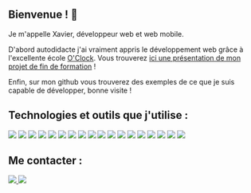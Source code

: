 ## Bienvenue ! 👋

Je m'appelle Xavier, développeur web et web mobile.

D'abord autodidacte j'ai vraiment appris le développement web grâce à l'excellente école [O'Clock](https://oclock.io/). Vous trouverez [ici une présentation de mon projet de fin de formation](https://youtu.be/Gbczg095K_A?t=2290) !

Enfin, sur mon github vous trouverez des exemples de ce que je suis capable de développer, bonne visite !

## Technologies et outils que j'utilise :

<p>
  <img src="https://img.shields.io/badge/HTML5-E34F26?style=for-the-badge&logo=html5&logoColor=white">
  <img src="https://img.shields.io/badge/CSS3-1572B6?style=for-the-badge&logo=css3&logoColor=white">
  <img src="https://img.shields.io/badge/JavaScript-F7DF1E?style=for-the-badge&logo=javascript&logoColor=white">
  <img src="https://img.shields.io/badge/PHP-777BB4?style=for-the-badge&logo=php&logoColor=white">
  <img src="https://img.shields.io/badge/Symfony-black?style=for-the-badge&logo=symfony&logoColor=white">
  <img src="https://img.shields.io/badge/React-61dafb?style=for-the-badge&logo=react&logoColor=white">
  <img src="https://img.shields.io/badge/Redux-593D88?style=for-the-badge&logo=redux&logoColor=white">
  <img src="https://img.shields.io/badge/Sass-CC6699?style=for-the-badge&logo=sass&logoColor=white">
  <img src="https://img.shields.io/badge/Bootstrap-563D7C?style=for-the-badge&logo=bootstrap&logoColor=white">
  <img src="https://img.shields.io/badge/Webpack-8dd6f9?style=for-the-badge&logo=webpack&logoColor=white">
  <img src="https://img.shields.io/badge/NPM-CB3837?style=for-the-badge&logo=NPM&logoColor=white">
  <img src="https://img.shields.io/badge/MySQL-00758f?style=for-the-badge&logo=MySQL&logoColor=white">
  <img src="https://img.shields.io/badge/MariaDB-003545?style=for-the-badge&logo=MariaDB&logoColor=white">
  <img src="https://img.shields.io/badge/Insomnia-4000bf?style=for-the-badge&logo=Insomnia&logoColor=white">
  <img src="https://img.shields.io/badge/Postman-ff6c37?style=for-the-badge&logo=Postman&logoColor=white">
  <img src="https://img.shields.io/badge/Git-f05032?style=for-the-badge&logo=git&logoColor=white">
  <img src="https://img.shields.io/badge/GitHub-181717?style=for-the-badge&logo=github&logoColor=white">
  <img src="https://img.shields.io/badge/VS%20Code-007ACC?&style=for-the-badge&logo=visual-studio-code&logoColor=white">
</p>

## Me contacter :

<a href="mailto:xboiry@gmail.com">
  <img src="https://img.shields.io/badge/Gmail-D14836?style=for-the-badge&logo=gmail&logoColor=white">
</a>
<a href="https://www.linkedin.com/in/xavier-boiry">
  <img src="https://img.shields.io/badge/LinkedIn-0077B5?style=for-the-badge&logo=linkedin&logoColor=white">
</a>
